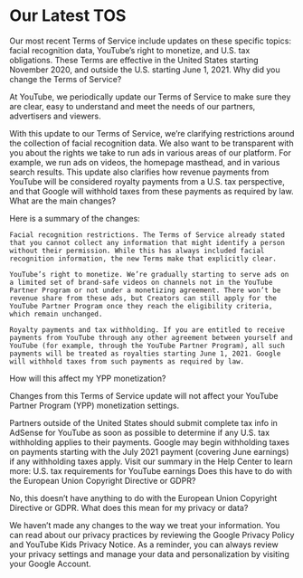 # Our Latest TOS

Our most recent Terms of Service include updates on these specific topics: facial recognition data, YouTube’s right to monetize, and U.S. tax obligations. These Terms are effective in the United States starting November 2020, and outside the U.S. starting June 1, 2021.
Why did you change the Terms of Service?

At YouTube, we periodically update our Terms of Service to make sure they are clear, easy to understand and meet the needs of our partners, advertisers and viewers.

With this update to our Terms of Service, we’re clarifying restrictions around the collection of facial recognition data. We also want to be transparent with you about the rights we take to run ads in various areas of our platform. For example, we run ads on videos, the homepage masthead, and in various search results. This update also clarifies how revenue payments from YouTube will be considered royalty payments from a U.S. tax perspective, and that Google will withhold taxes from these payments as required by law.
What are the main changes?

Here is a summary of the changes:

    Facial recognition restrictions. The Terms of Service already stated that you cannot collect any information that might identify a person without their permission. While this has always included facial recognition information, the new Terms make that explicitly clear. 
     
    YouTube’s right to monetize. We’re gradually starting to serve ads on a limited set of brand-safe videos on channels not in the YouTube Partner Program or not under a monetizing agreement. There won’t be revenue share from these ads, but Creators can still apply for the YouTube Partner Program once they reach the eligibility criteria, which remain unchanged.
     
    Royalty payments and tax withholding. If you are entitled to receive payments from YouTube through any other agreement between yourself and YouTube (for example, through the YouTube Partner Program), all such payments will be treated as royalties starting June 1, 2021. Google will withhold taxes from such payments as required by law.

How will this affect my YPP monetization?

Changes from this Terms of Service update will not affect your YouTube Partner Program (YPP) monetization settings.

Partners outside of the United States should submit complete tax info in AdSense for YouTube as soon as possible to determine if any U.S. tax withholding applies to their payments. Google may begin withholding taxes on payments starting with the July 2021 payment (covering June earnings) if any withholding taxes apply. Visit our summary in the Help Center to learn more: U.S. tax requirements for YouTube earnings
Does this have to do with the European Union Copyright Directive or GDPR?

No, this doesn’t have anything to do with the European Union Copyright Directive or GDPR.
What does this mean for my privacy or data?

We haven’t made any changes to the way we treat your information. You can read about our privacy practices by reviewing the Google Privacy Policy and YouTube Kids Privacy Notice. As a reminder, you can always review your privacy settings and manage your data and personalization by visiting your Google Account.
